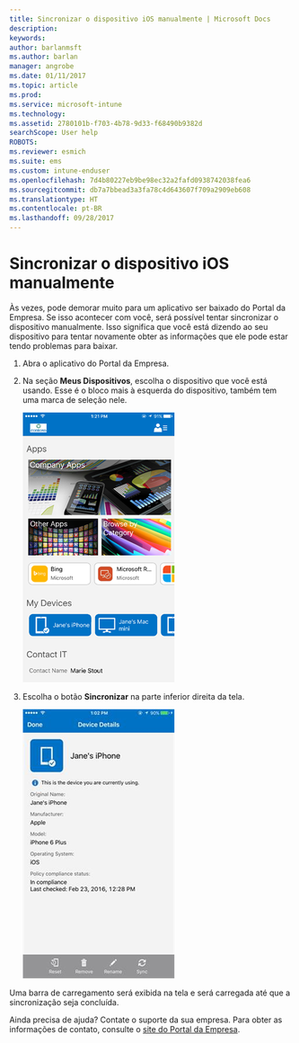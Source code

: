 ```yaml
---
title: Sincronizar o dispositivo iOS manualmente | Microsoft Docs
description: 
keywords: 
author: barlanmsft
ms.author: barlan
manager: angrobe
ms.date: 01/11/2017
ms.topic: article
ms.prod: 
ms.service: microsoft-intune
ms.technology: 
ms.assetid: 2780101b-f703-4b78-9d33-f68490b9382d
searchScope: User help
ROBOTS: 
ms.reviewer: esmich
ms.suite: ems
ms.custom: intune-enduser
ms.openlocfilehash: 7d4b80227eb9be98ec32a2fafd0938742038fea6
ms.sourcegitcommit: db7a7bbead3a3fa78c4d643607f709a2909eb608
ms.translationtype: HT
ms.contentlocale: pt-BR
ms.lasthandoff: 09/28/2017
---
```

# <a name="sync-your-ios-device-manually"></a>Sincronizar o dispositivo iOS manualmente

Às vezes, pode demorar muito para um aplicativo ser baixado do Portal da Empresa. Se isso acontecer com você, será possível tentar sincronizar o dispositivo manualmente. Isso significa que você está dizendo ao seu dispositivo para tentar novamente obter as informações que ele pode estar tendo problemas para baixar.

1. Abra o aplicativo do Portal da Empresa.

2. Na seção **Meus Dispositivos**, escolha o dispositivo que você está usando. Esse é o bloco mais à esquerda do dispositivo, também tem uma marca de seleção nele.

    ![Tela do dispositivo com a seção Meus Dispositivos](./media/ios-sync-1-comp-portal-apps.png)

3. Escolha o botão **Sincronizar** na parte inferior direita da tela.

    ![Detalhes do dispositivo com o botão Sincronizar](./media/ios-sync-2-sync-button.png)

Uma barra de carregamento será exibida na tela e será carregada até que a sincronização seja concluída.

Ainda precisa de ajuda? Contate o suporte da sua empresa. Para obter as informações de contato, consulte o [site do Portal da Empresa](https://portal.manage.microsoft.com).
